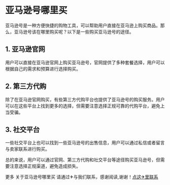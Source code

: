 # 亚马逊号哪里买

亚马逊号是一种方便快捷的购物工具，可以帮助用户直接在亚马逊上购买商品。那么，亚马逊号该在哪里购买呢？以下是一些购买亚马逊号的途径。

## 1. 亚马逊官网

用户可以直接在亚马逊官网上购买亚马逊号，官网提供了多种套餐选择，用户可以根据自己的需求和预算进行选择购买。

## 2. 第三方代购

除了在亚马逊官网购买，有些第三方代购平台也提供了亚马逊号的购买服务。用户可以在这些平台上找到更多的选择，但需要注意选择正规可靠的代购平台，避免上当受骗。

## 3. 社交平台

一些社交平台上也可以找到一些亚马逊号的出售信息，用户可以通过私信或者留言与卖家联系进行购买。

总的来说，用户可以通过官网、第三方代购和社交平台等途径购买亚马逊号，但需要注意选择正规渠道，避免造成损失。

更多 关于亚马逊号哪里买 请通过✈与我们联系，感谢阅读,谢谢！[点这✈里联系](https://a.k02.cc)